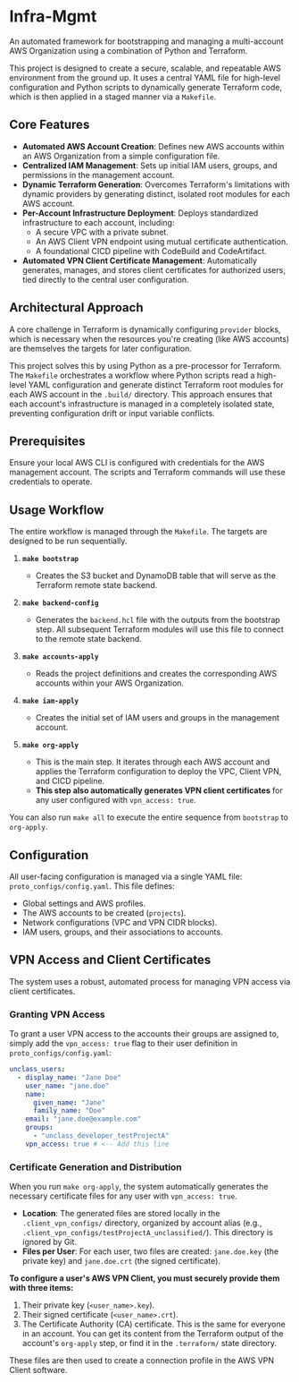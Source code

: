 # Infra-Mgmt

An automated framework for bootstrapping and managing a multi-account AWS Organization using a combination of Python and Terraform.

This project is designed to create a secure, scalable, and repeatable AWS environment from the ground up. It uses a central YAML file for high-level configuration and Python scripts to dynamically generate Terraform code, which is then applied in a staged manner via a `Makefile`.

## Core Features

- **Automated AWS Account Creation**: Defines new AWS accounts within an AWS Organization from a simple configuration file.
- **Centralized IAM Management**: Sets up initial IAM users, groups, and permissions in the management account.
- **Dynamic Terraform Generation**: Overcomes Terraform's limitations with dynamic providers by generating distinct, isolated root modules for each AWS account.
- **Per-Account Infrastructure Deployment**: Deploys standardized infrastructure to each account, including:
  - A secure VPC with a private subnet.
  - An AWS Client VPN endpoint using mutual certificate authentication.
  - A foundational CICD pipeline with CodeBuild and CodeArtifact.
- **Automated VPN Client Certificate Management**: Automatically generates, manages, and stores client certificates for authorized users, tied directly to the central user configuration.

## Architectural Approach

A core challenge in Terraform is dynamically configuring `provider` blocks, which is necessary when the resources you're creating (like AWS accounts) are themselves the targets for later configuration.

This project solves this by using Python as a pre-processor for Terraform. The `Makefile` orchestrates a workflow where Python scripts read a high-level YAML configuration and generate distinct Terraform root modules for each AWS account in the `.build/` directory. This approach ensures that each account's infrastructure is managed in a completely isolated state, preventing configuration drift or input variable conflicts.

## Prerequisites

Ensure your local AWS CLI is configured with credentials for the AWS management account. The scripts and Terraform commands will use these credentials to operate.

## Usage Workflow

The entire workflow is managed through the `Makefile`. The targets are designed to be run sequentially.

1.  **`make bootstrap`**
    - Creates the S3 bucket and DynamoDB table that will serve as the Terraform remote state backend.

2.  **`make backend-config`**
    - Generates the `backend.hcl` file with the outputs from the bootstrap step. All subsequent Terraform modules will use this file to connect to the remote state backend.

3.  **`make accounts-apply`**
    - Reads the project definitions and creates the corresponding AWS accounts within your AWS Organization.

4.  **`make iam-apply`**
    - Creates the initial set of IAM users and groups in the management account.

5.  **`make org-apply`**
    - This is the main step. It iterates through each AWS account and applies the Terraform configuration to deploy the VPC, Client VPN, and CICD pipeline.
    - **This step also automatically generates VPN client certificates** for any user configured with `vpn_access: true`.

You can also run `make all` to execute the entire sequence from `bootstrap` to `org-apply`.

## Configuration

All user-facing configuration is managed via a single YAML file: `proto_configs/config.yaml`. This file defines:
- Global settings and AWS profiles.
- The AWS accounts to be created (`projects`).
- Network configurations (VPC and VPN CIDR blocks).
- IAM users, groups, and their associations to accounts.

## VPN Access and Client Certificates

The system uses a robust, automated process for managing VPN access via client certificates.

### Granting VPN Access

To grant a user VPN access to the accounts their groups are assigned to, simply add the `vpn_access: true` flag to their user definition in `proto_configs/config.yaml`:

```yaml
unclass_users:
  - display_name: "Jane Doe"
    user_name: "jane.doe"
    name:
      given_name: "Jane"
      family_name: "Doe"
    email: "jane.doe@example.com"
    groups:
      - "unclass_developer_testProjectA"
    vpn_access: true # <-- Add this line
```

### Certificate Generation and Distribution

When you run `make org-apply`, the system automatically generates the necessary certificate files for any user with `vpn_access: true`.

-   **Location**: The generated files are stored locally in the `.client_vpn_configs/` directory, organized by account alias (e.g., `.client_vpn_configs/testProjectA_unclassified/`). This directory is ignored by Git.
-   **Files per User**: For each user, two files are created: `jane.doe.key` (the private key) and `jane.doe.crt` (the signed certificate).

**To configure a user's AWS VPN Client, you must securely provide them with three items:**

1.  Their private key (`<user_name>.key`).
2.  Their signed certificate (`<user_name>.crt`).
3.  The Certificate Authority (CA) certificate. This is the same for everyone in an account. You can get its content from the Terraform output of the account's `org-apply` step, or find it in the `.terraform/` state directory.

These files are then used to create a connection profile in the AWS VPN Client software.